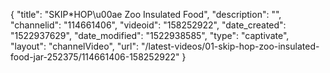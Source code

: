 {
    "title": "SKIP*HOP\u00ae Zoo Insulated Food",
    "description": "",
    "channelid": "114661406",
    "videoid": "158252922",
    "date_created": "1522937629",
    "date_modified": "1522938585",
    "type": "captivate",
    "layout": "channelVideo",
    "url": "\/latest-videos\/01-skip-hop-zoo-insulated-food-jar-252375\/114661406-158252922"
}